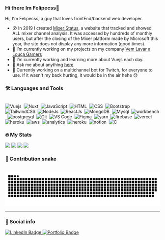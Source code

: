 ### Hi there Im Felipecss👋

Hi, I'm Felipecss, a guy that loves frontEnd/backend web developer.

- 😵 In 2019 I created [Mixer Status](https://mixerstatus.com), a website that tracked and showed ALL mixer channel analysis. It was accessed by hundreds of monthly users, but after the closing of the Mixer platform made by Microsoft this year, the site does not display any more information (good times).
- 🔭 I’m currently working on my projects on my company [Vem Lavar a Louça Gamers](https://vemlavaralouca.com.br/)
- 🌱 I’m currently working and learning more about Vuejs each day.
- 💬 Ask me about anything [here](https://github.com/lipecss/lipecss/issues)
- 🤖 Currently working on a multichannel bot for Twitch, for everyone to use. If it wasn't my back hurting, it would be in the air hehe 😓

### :hammer_and_wrench: Languages and Tools 
<br/>

<div>
  <img src="https://upload.wikimedia.org/wikipedia/commons/9/95/Vue.js_Logo_2.svg" alt="Vuejs" width="40" height="40"/>&nbsp;
  <img src="https://nuxt.com/assets/design-kit/icon-green.svg" alt="Nuxt" width="40" height="40"/>&nbsp;
  <img src="https://cdn.jsdelivr.net/gh/devicons/devicon/icons/javascript/javascript-original.svg" alt="JavaScript" width="40" height="40"/>&nbsp;
  <img src="https://cdn.jsdelivr.net/gh/devicons/devicon/icons/html5/html5-original.svg" alt="HTML" width="40" height="40"/>&nbsp;
  <img src="https://cdn.jsdelivr.net/gh/devicons/devicon/icons/css3/css3-original.svg" alt="CSS" width="40" height="40"/>&nbsp;
  <img src="https://getbootstrap.com/docs/5.0/assets/brand/bootstrap-logo.svg" title="Bootstrap" alt="Bootstrap" width="40" height="40"/>&nbsp;
  <img src="https://cdn.jsdelivr.net/gh/devicons/devicon/icons/tailwindcss/tailwindcss-plain.svg" alt="TailwindCSS" width="40" height="40"/>&nbsp;
  <img src="https://cdn.jsdelivr.net/gh/devicons/devicon/icons/nodejs/nodejs-plain-wordmark.svg" alt="NodeJs" width="40" height="40"/>&nbsp;
  <img src="https://cdn.jsdelivr.net/gh/devicons/devicon/icons/react/react-original.svg" alt="ReactJs" width="40" height="40"/>&nbsp;
  <img src="https://cdn.jsdelivr.net/gh/devicons/devicon/icons/mongodb/mongodb-plain-wordmark.svg" alt="MongoDB" width="40" height="40"/>&nbsp;
  <img src="https://cdn.jsdelivr.net/gh/devicons/devicon/icons/mysql/mysql-plain.svg" alt="Mysql" width="40" height="40"/>&nbsp;
  <img src="https://user-images.githubusercontent.com/79409258/226094099-12fc633e-af1f-474b-ae66-951b09881305.png" alt="workbench" width="40" height="40"/>&nbsp;   
  <img src="https://cdn.jsdelivr.net/gh/devicons/devicon/icons/postgresql/postgresql-original.svg" alt="postgresql" width="40" height="40"/>&nbsp;     
  <img src="https://cdn.jsdelivr.net/gh/devicons/devicon/icons/git/git-original.svg" alt="Git" width="40" height="40"/>&nbsp;
  <img src="https://cdn.jsdelivr.net/gh/devicons/devicon/icons/vscode/vscode-original.svg" alt="VS Code" width="40" height="40"/>&nbsp;
  <img src="https://cdn.jsdelivr.net/gh/devicons/devicon/icons/figma/figma-original.svg" alt="Figma" width="40" height="40"/>&nbsp;
  <img src="https://cdn.jsdelivr.net/gh/devicons/devicon/icons/yarn/yarn-original.svg" alt="yarn" width="40" height="40"/>&nbsp;        
  <img src="https://cdn.jsdelivr.net/gh/devicons/devicon/icons/firebase/firebase-plain.svg" alt="firebase" width="40" height="40"/>&nbsp;
  <img src="https://user-images.githubusercontent.com/79409258/226092559-edfa9908-a7ec-461c-918a-1f1d1fc3156f.png" alt="vercel" width="40" height="40"/>&nbsp;
  <img src="https://cdn.jsdelivr.net/gh/devicons/devicon/icons/heroku/heroku-original.svg" alt="heroku" width="40" height="40"/>&nbsp;
  <img src="https://cdn.jsdelivr.net/gh/devicons/devicon/icons/amazonwebservices/amazonwebservices-original.svg" alt="aws" width="40" height="40"/>&nbsp;
  <img src="https://user-images.githubusercontent.com/79409258/226091590-d7d020ad-ce51-4497-bd7e-db7ed6e81589.png" alt="analytics" width="40" height="40"/>&nbsp;
  <img src="https://svgshare.com/i/5xY.svg" alt="heroku" width="40" height="40"/>&nbsp;
  <img src="https://user-images.githubusercontent.com/79409258/226091987-3cdf9344-dcfa-4d4e-ad0d-d3ab37c3c4db.png" alt="notion" width="40" height="40"/>&nbsp;
  <img src="https://cdn.jsdelivr.net/gh/devicons/devicon/icons/c/c-original.svg" alt="C" width="40" height="40"/>&nbsp;
</div>


### 🔥 My Stats 
<img width="400" src="https://github-readme-stats.vercel.app/api?username=lipecss&count_private=true&show_icons=true&theme=dark&background=100%2C1E1E20%2C30A46C" />  <img width="425" src="https://streak-stats.demolab.com?user=lipecss&theme=dark&mode=weekly&background=100%2C1E1E20%2C30A46C" />
<img width="830" src="https://github-readme-activity-graph.vercel.app/graph?username=lipecss&bg_color=1e1e20&color=11b981&line=30a46c&point=30a46c" />
<img width="400" src="https://github-readme-stats.vercel.app/api/top-langs/?username=lipecss&theme=gotham" />

### 🐍 Contribution snake
<br/>
<picture>
  <source media="(prefers-color-scheme: dark)" srcset="https://raw.githubusercontent.com/lipecss/lipecss/output/github-contribution-grid-snake-dark.svg">
  <source media="(prefers-color-scheme: light)" srcset="https://raw.githubusercontent.com/lipecss/lipecss/output/github-contribution-grid-snake.svg">
  <img alt="github contribution grid snake animation" src="https://raw.githubusercontent.com/lipecss/lipecss/output/github-contribution-grid-snake.svg">
</picture>

---

### 🔗 Social info

<div id="badges">
    <a href="https://www.linkedin.com/in/felipecss/">
    <img src="https://img.shields.io/badge/LinkedIn-blue?style=for-the-badge&logo=linkedin&logoColor=white" alt="LinkedIn Badge"/>
    </a>
    <a href="https://felipecss.com/">
    <img src="https://img.shields.io/badge/Portfolio-dda703?style=for-the-badge&logo=About.me&logoColor=white" alt="Portfolio Badge"/>
    </a>
</div>


